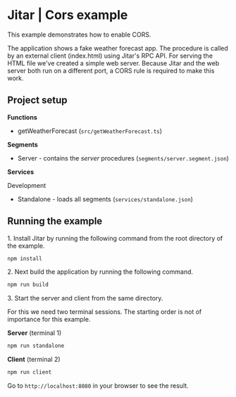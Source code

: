 
# Jitar | Cors example

This example demonstrates how to enable CORS.

The application shows a fake weather forecast app.
The procedure is called by an external client (index.html) using Jitar's RPC API.
For serving the HTML file we've created a simple web server.
Because Jitar and the web server both run on a different port, a CORS rule is required to make this work.

## Project setup

**Functions**

* getWeatherForecast (`src/getWeatherForecast.ts`)

**Segments**

* Server - contains the *server* procedures (`segments/server.segment.json`)

**Services**

Development

* Standalone - loads all segments (`services/standalone.json`)

## Running the example

1\. Install Jitar by running the following command from the root directory of the example.

```bash
npm install
```

2\. Next build the application by running the following command.

```bash
npm run build
```

3\. Start the server and client from the same directory.

For this we need two terminal sessions. The starting order is not of importance for this example.

**Server** (terminal 1)

```bash
npm run standalone
```

**Client** (terminal 2)

```bash
npm run client
```

Go to `http://localhost:8080` in your browser to see the result.
